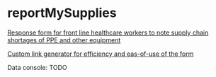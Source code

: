 # reportMySupplies

[Response form for front line healthcare workers to note supply chain shortages of PPE and other equipment](reportmysupplies.app)

[Custom link generator for efficiency and eas-of-use of the form](reportmysupplies.app/custom)

Data console: TODO
